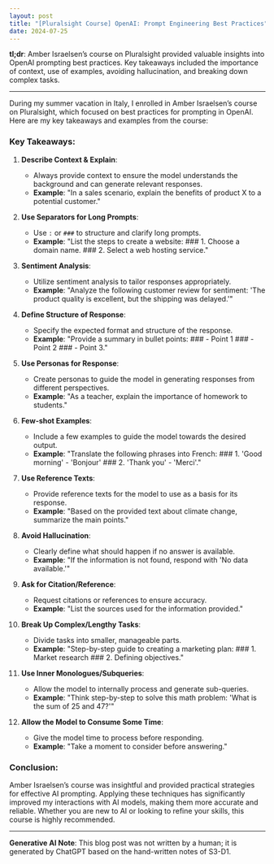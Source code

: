 ```yaml
---
layout: post
title: "[Pluralsight Course] OpenAI: Prompt Engineering Best Practices"
date: 2024-07-25
---
```


**tl;dr**: Amber Israelsen’s course on Pluralsight provided valuable insights into OpenAI prompting best practices. Key takeaways included the importance of context, use of examples, avoiding hallucination, and breaking down complex tasks.

---

During my summer vacation in Italy, I enrolled in Amber Israelsen’s course on Pluralsight, which focused on best practices for prompting in OpenAI. Here are my key takeaways and examples from the course:

### Key Takeaways:

1. **Describe Context & Explain**:
   - Always provide context to ensure the model understands the background and can generate relevant responses.
   - **Example**: "In a sales scenario, explain the benefits of product X to a potential customer."

2. **Use Separators for Long Prompts**:
   - Use `:` or `###` to structure and clarify long prompts.
   - **Example**: "List the steps to create a website: ### 1. Choose a domain name. ### 2. Select a web hosting service."

3. **Sentiment Analysis**:
   - Utilize sentiment analysis to tailor responses appropriately.
   - **Example**: "Analyze the following customer review for sentiment: 'The product quality is excellent, but the shipping was delayed.'"

4. **Define Structure of Response**:
   - Specify the expected format and structure of the response.
   - **Example**: "Provide a summary in bullet points: ### - Point 1 ### - Point 2 ### - Point 3."

5. **Use Personas for Response**:
   - Create personas to guide the model in generating responses from different perspectives.
   - **Example**: "As a teacher, explain the importance of homework to students."

6. **Few-shot Examples**:
   - Include a few examples to guide the model towards the desired output.
   - **Example**: "Translate the following phrases into French: ### 1. 'Good morning' - 'Bonjour' ### 2. 'Thank you' - 'Merci'."

7. **Use Reference Texts**:
   - Provide reference texts for the model to use as a basis for its response.
   - **Example**: "Based on the provided text about climate change, summarize the main points."

8. **Avoid Hallucination**:
   - Clearly define what should happen if no answer is available.
   - **Example**: "If the information is not found, respond with 'No data available.'"

9. **Ask for Citation/Reference**:
   - Request citations or references to ensure accuracy.
   - **Example**: "List the sources used for the information provided."

10. **Break Up Complex/Lengthy Tasks**:
    - Divide tasks into smaller, manageable parts.
    - **Example**: "Step-by-step guide to creating a marketing plan: ### 1. Market research ### 2. Defining objectives."

11. **Use Inner Monologues/Subqueries**:
    - Allow the model to internally process and generate sub-queries.
    - **Example**: "Think step-by-step to solve this math problem: 'What is the sum of 25 and 47?'"

12. **Allow the Model to Consume Some Time**:
    - Give the model time to process before responding.
    - **Example**: "Take a moment to consider before answering."

### Conclusion:

Amber Israelsen’s course was insightful and provided practical strategies for effective AI prompting. Applying these techniques has significantly improved my interactions with AI models, making them more accurate and reliable. Whether you are new to AI or looking to refine your skills, this course is highly recommended.

---

**Generative AI Note**: This blog post was not written by a human; it is generated by ChatGPT based on the hand-written notes of S3-D1.